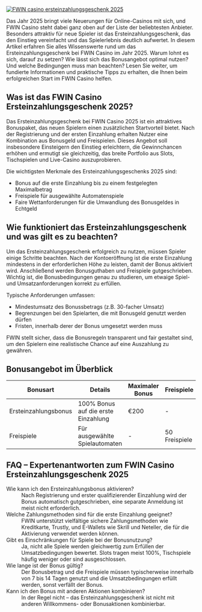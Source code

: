 [![FWIN casino ersteinzahlungsgeschenk 2025](https://123-caf.pages.dev/gitsignup.png)](https://vrmoo.ru/Bt82HjjY)

<p>Das Jahr 2025 bringt viele Neuerungen für Online-Casinos mit sich, und FWIN Casino steht dabei ganz oben auf der Liste der beliebtesten Anbieter. Besonders attraktiv für neue Spieler ist das Ersteinzahlungsgeschenk, das den Einstieg vereinfacht und das Spielerlebnis deutlich aufwertet. In diesem Artikel erfahren Sie alles Wissenswerte rund um das Ersteinzahlungsgeschenk bei FWIN Casino im Jahr 2025. Warum lohnt es sich, darauf zu setzen? Wie lässt sich das Bonusangebot optimal nutzen? Und welche Bedingungen muss man beachten? Lesen Sie weiter, um fundierte Informationen und praktische Tipps zu erhalten, die Ihnen beim erfolgreichen Start im FWIN Casino helfen.</p>  <h2>Was ist das FWIN Casino Ersteinzahlungsgeschenk 2025?</h2> <p>Das Ersteinzahlungsgeschenk bei FWIN Casino 2025 ist ein attraktives Bonuspaket, das neuen Spielern einen zusätzlichen Startvorteil bietet. Nach der Registrierung und der ersten Einzahlung erhalten Nutzer eine Kombination aus Bonusgeld und Freispielen. Dieses Angebot soll insbesondere Einsteigern den Einstieg erleichtern, die Gewinnchancen erhöhen und ermutigt sie gleichzeitig, das breite Portfolio aus Slots, Tischspielen und Live-Casino auszuprobieren.</p> <p>Die wichtigsten Merkmale des Ersteinzahlungsgeschenks 2025 sind:</p> <ul>   <li>Bonus auf die erste Einzahlung bis zu einem festgelegten Maximalbetrag</li>   <li>Freispiele für ausgewählte Automatenspiele</li>   <li>Faire Wettanforderungen für die Umwandlung des Bonusgeldes in Echtgeld</li> </ul>  <h2>Wie funktioniert das Ersteinzahlungsgeschenk und was gilt es zu beachten?</h2> <p>Um das Ersteinzahlungsgeschenk erfolgreich zu nutzen, müssen Spieler einige Schritte beachten. Nach der Kontoeröffnung ist die erste Einzahlung mindestens in der erforderlichen Höhe zu leisten, damit der Bonus aktiviert wird. Anschließend werden Bonusguthaben und Freispiele gutgeschrieben. Wichtig ist, die Bonusbedingungen genau zu studieren, um etwaige Spiel- und Umsatzanforderungen korrekt zu erfüllen.</p> <p>Typische Anforderungen umfassen:</p> <ul>   <li>Mindestumsatz des Bonussbetrags (z.B. 30-facher Umsatz)</li>   <li>Begrenzungen bei den Spielarten, die mit Bonusgeld genutzt werden dürfen</li>   <li>Fristen, innerhalb derer der Bonus umgesetzt werden muss</li> </ul> <p>FWIN stellt sicher, dass die Bonusregeln transparent und fair gestaltet sind, um den Spielern eine realistische Chance auf eine Auszahlung zu gewähren.</p>  <h2>Bonusangebot im Überblick</h2> <table>   <thead>     <tr>       <th>Bonusart</th>       <th>Details</th>       <th>Maximaler Bonus</th>       <th>Freispiele</th>       <th>Umsatzanforderungen</th>     </tr>   </thead>   <tbody>     <tr>       <td>Ersteinzahlungsbonus</td>       <td>100% Bonus auf die erste Einzahlung</td>       <td>€200</td>       <td>-</td>       <td>30x Bonusbetrag</td>     </tr>     <tr>       <td>Freispiele</td>       <td>Für ausgewählte Spielautomaten</td>       <td>-</td>       <td>50 Freispiele</td>       <td>30x Gewinn aus Freispielen</td>     </tr>   </tbody> </table>  <h2>FAQ – Expertenantworten zum FWIN Casino Ersteinzahlungsgeschenk 2025</h2> <dl>   <dt>Wie kann ich den Ersteinzahlungsbonus aktivieren?</dt>   <dd>Nach Registrierung und erster qualifizierender Einzahlung wird der Bonus automatisch gutgeschrieben, eine separate Anmeldung ist meist nicht erforderlich.</dd>    <dt>Welche Zahlungsmethoden sind für die erste Einzahlung geeignet?</dt>   <dd>FWIN unterstützt vielfältige sichere Zahlungsmethoden wie Kreditkarte, Trustly, und E-Wallets wie Skrill und Neteller, die für die Aktivierung verwendet werden können.</dd>    <dt>Gibt es Einschränkungen für Spiele bei der Bonusnutzung?</dt>   <dd>Ja, nicht alle Spiele werden gleichwertig zum Erfüllen der Umsatzbedingungen bewertet. Slots tragen meist 100%, Tischspiele häufig weniger oder sind ausgeschlossen.</dd>    <dt>Wie lange ist der Bonus gültig?</dt>   <dd>Der Bonusbetrag und die Freispiele müssen typischerweise innerhalb von 7 bis 14 Tagen genutzt und die Umsatzbedingungen erfüllt werden, sonst verfällt der Bonus.</dd>    <dt>Kann ich den Bonus mit anderen Aktionen kombinieren?</dt>   <dd>In der Regel nicht – das Ersteinzahlungsgeschenk ist nicht mit anderen Willkommens- oder Bonusaktionen kombinierbar.</dd> </dl>